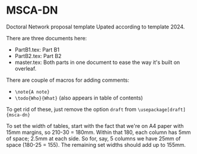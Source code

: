 # MSCA-DN

Doctoral Network proposal template
Upated according to template 2024.

There are three documents here:
* PartB1.tex: Part B1
* PartB2.tex: Part B2
* master.tex: Both parts in one document to ease the way it's built on overleaf.

There are couple of macros for adding comments:
* `\note{A note}`
* `\todo{Who}{What}` (also appears in table of contents)

To get rid of these, just remove the option `draft` from `\usepackage[draft]{msca-dn}`

To set the width of tables, start with the fact that we're on A4 paper with 15mm margins, so 210-30 = 180mm.
Within that 180, each column has 5mm of space; 2.5mm at each side.  So for, say, 5 columns we have 25mm of space (180-25 = 155).  The remaining set widths should add up to 155mm.

